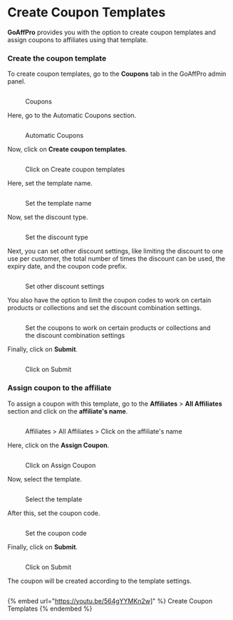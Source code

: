 # Create Coupon Templates

**GoAffPro** provides you with the option to create coupon templates and assign coupons to affiliates using that template.&#x20;

### Create the coupon template

To create coupon templates, go to the **Coupons** tab in the GoAffPro admin panel.&#x20;

<figure><img src="../../.gitbook/assets/image (21).png" alt=""><figcaption><p>Coupons</p></figcaption></figure>

Here, go to the Automatic Coupons section.

<figure><img src="../../.gitbook/assets/image (22).png" alt=""><figcaption><p>Automatic Coupons</p></figcaption></figure>

Now, click on **Create coupon templates**.

<figure><img src="../../.gitbook/assets/Screenshot 2024-10-14 172328.png" alt=""><figcaption><p>Click on Create coupon templates</p></figcaption></figure>

Here, set the template name.&#x20;

<figure><img src="../../.gitbook/assets/Screenshot 2024-10-14 172431.png" alt=""><figcaption><p>Set the template name</p></figcaption></figure>

Now, set the discount type.&#x20;

<figure><img src="../../.gitbook/assets/Screenshot 2024-10-14 172452.png" alt=""><figcaption><p>Set the discount type</p></figcaption></figure>

Next, you can set other discount settings, like limiting the discount to one use per customer, the total number of times the discount can be used, the expiry date, and the coupon code prefix.&#x20;

<figure><img src="../../.gitbook/assets/Screenshot 2024-10-14 172621.png" alt=""><figcaption><p>Set other discount settings</p></figcaption></figure>

You also have the option to limit the coupon codes to work on certain products or collections and set the discount combination settings.&#x20;

<figure><img src="../../.gitbook/assets/Screenshot 2024-10-14 172648.png" alt=""><figcaption><p>Set the coupons to work on certain products or collections and the discount combination settings</p></figcaption></figure>

Finally, click on **Submit**.

<figure><img src="../../.gitbook/assets/Screenshot 2024-10-14 172706.png" alt=""><figcaption><p>Click on Submit</p></figcaption></figure>

### Assign coupon to the affiliate

To assign a coupon with this template, go to the **Affiliates** > **All Affiliates** section and click on the **affiliate's name**.

<figure><img src="../../.gitbook/assets/Screenshot 2024-10-14 172732 (1).png" alt=""><figcaption><p>Affiliates > All Affiliates > Click on the affiliate's name</p></figcaption></figure>

Here, click on the **Assign Coupon**.

<figure><img src="../../.gitbook/assets/Screenshot 2024-10-14 170359.png" alt=""><figcaption><p>Click on Assign Coupon</p></figcaption></figure>

Now, select the template.&#x20;

<figure><img src="../../.gitbook/assets/Screenshot 2024-10-14 170423.png" alt=""><figcaption><p>Select the template</p></figcaption></figure>

After this, set the coupon code.&#x20;

<figure><img src="../../.gitbook/assets/Screenshot 2024-10-14 172830.png" alt=""><figcaption><p>Set the coupon code</p></figcaption></figure>

Finally, click on **Submit**.

<figure><img src="../../.gitbook/assets/Screenshot 2024-10-14 1728303.png" alt=""><figcaption><p>Click on Submit</p></figcaption></figure>

The coupon will be created according to the template settings.

<figure><img src="../../.gitbook/assets/Screenshot 2024-10-14 172844.png" alt=""><figcaption></figcaption></figure>

{% embed url="https://youtu.be/564gYYMKn2w]" %}
Create Coupon Templates
{% endembed %}
